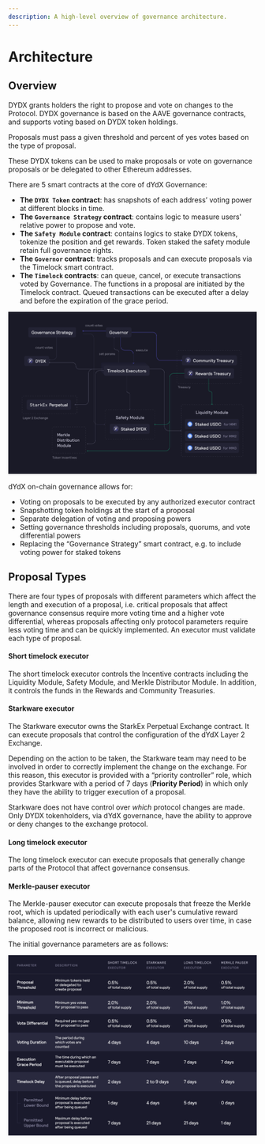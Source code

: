 ```yaml
---
description: A high-level overview of governance architecture.
---
```


# Architecture

## Overview

DYDX grants holders the right to propose and vote on changes to the Protocol. DYDX governance is based on the AAVE governance contracts, and supports voting based on DYDX token holdings.

Proposals must pass a given threshold and percent of yes votes based on the type of proposal.

These DYDX tokens can be used to make proposals or vote on governance proposals or be delegated to other Ethereum addresses.

There are 5 smart contracts at the core of dYdX Governance:

* **The `DYDX Token` contract**: has snapshots of each address’ voting power at different blocks in time.
* **The `Governance Strategy` contract**: contains logic to measure users' relative power to propose and vote.
* **The `Safety Module` contract**: contains logics to stake DYDX tokens, tokenize the position and get rewards. Token staked the safety module retain full governance rights.
* **The `Governor` contract**: tracks proposals and can execute proposals via the Timelock smart contract.
* **The `Timelock` contracts**: can queue, cancel, or execute transactions voted by Governance. The functions in a proposal are initiated by the Timelock contract. Queued transactions can be executed after a delay and before the expiration of the grace period. 

![Smart contract architecture](../.gitbook/assets/image%20%2859%29.png)

dYdX on-chain governance allows for:

* Voting on proposals to be executed by any authorized executor contract
* Snapshotting token holdings at the start of a proposal
* Separate delegation of voting and proposing powers
* Setting governance thresholds including proposals, quorums, and vote differential powers
* Replacing the “Governance Strategy” smart contract, e.g. to include voting power for staked tokens

## Proposal Types

There are four types of proposals with different parameters which affect the length and execution of a proposal, i.e. critical proposals that affect governance consensus require more voting time and a higher vote differential, whereas proposals affecting only protocol parameters require less voting time and can be quickly implemented. An executor must validate each type of proposal.

#### **Short timelock executor**

The short timelock executor controls the Incentive contracts including the Liquidity Module, Safety Module, and Merkle Distributor Module. In addition, it controls the funds in the Rewards and Community Treasuries.

#### **Starkware executor**

The Starkware executor owns the StarkEx Perpetual Exchange contract. It can execute proposals that control the configuration of the dYdX Layer 2 Exchange.

Depending on the action to be taken, the Starkware team may need to be involved in order to correctly implement the change on the exchange. For this reason, this executor is provided with a “priority controller” role, which provides Starkware with a period of 7 days \(**Priority Period**\) in which only they have the ability to trigger execution of a proposal.

Starkware does not have control over _which_ protocol changes are made. Only DYDX tokenholders, via dYdX governance, have the ability to approve or deny changes to the exchange protocol.

#### **Long timelock executor**

The long timelock executor can execute proposals that generally change parts of the Protocol that affect governance consensus.

#### **Merkle-pauser executor**

The Merkle-pauser executor can execute proposals that freeze the Merkle root, which is updated periodically with each user's cumulative reward balance, allowing new rewards to be distributed to users over time, in case the proposed root is incorrect or malicious.

The initial governance parameters are as follows:

![](../.gitbook/assets/initial-timelock-parameters.png)



